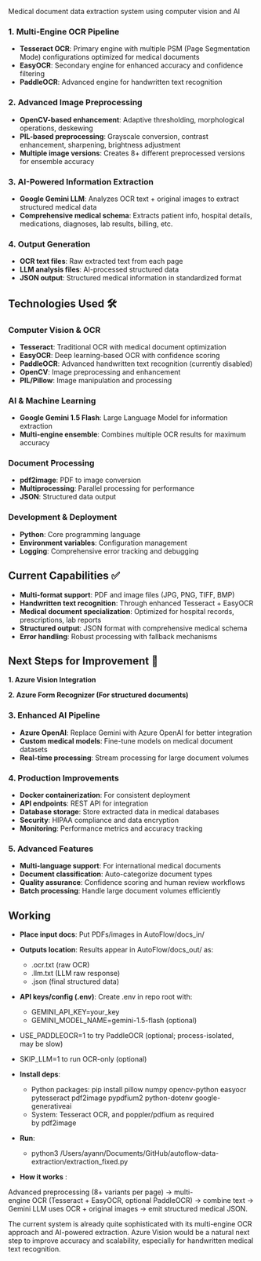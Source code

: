 Medical document data extraction system using computer vision and AI

### **1. Multi-Engine OCR Pipeline**

- **Tesseract OCR**: Primary engine with multiple PSM (Page Segmentation Mode) configurations optimized for medical documents
- **EasyOCR**: Secondary engine for enhanced accuracy and confidence filtering
- **PaddleOCR**: Advanced engine for handwritten text recognition

### **2. Advanced Image Preprocessing**

- **OpenCV-based enhancement**: Adaptive thresholding, morphological operations, deskewing
- **PIL-based preprocessing**: Grayscale conversion, contrast enhancement, sharpening, brightness adjustment
- **Multiple image versions**: Creates 8+ different preprocessed versions for ensemble accuracy

### **3. AI-Powered Information Extraction**

- **Google Gemini LLM**: Analyzes OCR text + original images to extract structured medical data
- **Comprehensive medical schema**: Extracts patient info, hospital details, medications, diagnoses, lab results, billing, etc.

### **4. Output Generation**

- **OCR text files**: Raw extracted text from each page
- **LLM analysis files**: AI-processed structured data
- **JSON output**: Structured medical information in standardized format

## **Technologies Used 🛠️**

### **Computer Vision & OCR**

- **Tesseract**: Traditional OCR with medical document optimization
- **EasyOCR**: Deep learning-based OCR with confidence scoring
- **PaddleOCR**: Advanced handwritten text recognition (currently disabled)
- **OpenCV**: Image preprocessing and enhancement
- **PIL/Pillow**: Image manipulation and processing

### **AI & Machine Learning**

- **Google Gemini 1.5 Flash**: Large Language Model for information extraction
- **Multi-engine ensemble**: Combines multiple OCR results for maximum accuracy

### **Document Processing**

- **pdf2image**: PDF to image conversion
- **Multiprocessing**: Parallel processing for performance
- **JSON**: Structured data output

### **Development & Deployment**

- **Python**: Core programming language
- **Environment variables**: Configuration management
- **Logging**: Comprehensive error tracking and debugging

## **Current Capabilities ✅**

- **Multi-format support**: PDF and image files (JPG, PNG, TIFF, BMP)
- **Handwritten text recognition**: Through enhanced Tesseract + EasyOCR
- **Medical document specialization**: Optimized for hospital records, prescriptions, lab reports
- **Structured output**: JSON format with comprehensive medical schema
- **Error handling**: Robust processing with fallback mechanisms

## **Next Steps for Improvement 🚀**

**1. Azure Vision Integration**

**2. Azure Form Recognizer (For structured documents)**

### **3. Enhanced AI Pipeline**

- **Azure OpenAI**: Replace Gemini with Azure OpenAI for better integration
- **Custom medical models**: Fine-tune models on medical document datasets
- **Real-time processing**: Stream processing for large document volumes

### **4. Production Improvements**

- **Docker containerization**: For consistent deployment
- **API endpoints**: REST API for integration
- **Database storage**: Store extracted data in medical databases
- **Security**: HIPAA compliance and data encryption
- **Monitoring**: Performance metrics and accuracy tracking

### **5. Advanced Features**

- **Multi-language support**: For international medical documents
- **Document classification**: Auto-categorize document types
- **Quality assurance**: Confidence scoring and human review workflows
- **Batch processing**: Handle large document volumes efficiently

## Working

- **Place input docs**: Put PDFs/images in AutoFlow/docs_in/
- **Outputs location**: Results appear in AutoFlow/docs_out/ as:
    - <name>.ocr.txt (raw OCR)
    - <name>.llm.txt (LLM raw response)
    - <name>.json (final structured data)
- **API keys/config (.env)**: Create .env in repo root with:
    - GEMINI_API_KEY=your_key
    - GEMINI_MODEL_NAME=gemini-1.5-flash (optional)
- USE_PADDLEOCR=1 to try PaddleOCR (optional; process-isolated, may be slow)
- SKIP_LLM=1 to run OCR-only (optional)
- **Install deps**:
    - Python packages: pip install pillow numpy opencv-python easyocr pytesseract pdf2image pypdfium2 python-dotenv google-generativeai
    - System: Tesseract OCR, and poppler/pdfium as required by pdf2image
- **Run**:
    - python3 /Users/ayann/Documents/GitHub/autoflow-data-extraction/extraction_fixed.py
    
- **How it works** :

Advanced preprocessing (8+ variants per page) → multi-engine OCR (Tesseract + EasyOCR, optional PaddleOCR) → combine text → Gemini LLM uses OCR + original images → emit structured medical JSON.

The current system is already quite sophisticated with its multi-engine OCR approach and AI-powered extraction. Azure Vision would be a natural next step to improve accuracy and scalability, especially for handwritten medical text recognition.